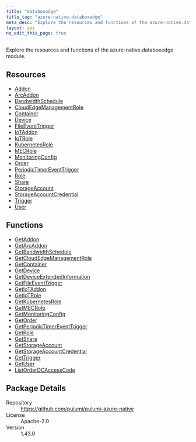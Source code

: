```yaml
---
title: "databoxedge"
title_tag: "azure-native.databoxedge"
meta_desc: "Explore the resources and functions of the azure-native.databoxedge module."
layout: api
no_edit_this_page: true
---
```


<!-- WARNING: this file was generated by Pulumi Docs Generator. -->
<!-- Do not edit by hand unless you're certain you know what you are doing! -->

Explore the resources and functions of the azure-native.databoxedge module.

<h2 id="resources">Resources</h2>
<ul class="api">
    <li><a href="addon" title="Addon"><span class="api-symbol api-symbol--resource"></span>Addon</a></li>
    <li><a href="arcaddon" title="ArcAddon"><span class="api-symbol api-symbol--resource"></span>ArcAddon</a></li>
    <li><a href="bandwidthschedule" title="BandwidthSchedule"><span class="api-symbol api-symbol--resource"></span>BandwidthSchedule</a></li>
    <li><a href="cloudedgemanagementrole" title="CloudEdgeManagementRole"><span class="api-symbol api-symbol--resource"></span>CloudEdgeManagementRole</a></li>
    <li><a href="container" title="Container"><span class="api-symbol api-symbol--resource"></span>Container</a></li>
    <li><a href="device" title="Device"><span class="api-symbol api-symbol--resource"></span>Device</a></li>
    <li><a href="fileeventtrigger" title="FileEventTrigger"><span class="api-symbol api-symbol--resource"></span>FileEventTrigger</a></li>
    <li><a href="iotaddon" title="IoTAddon"><span class="api-symbol api-symbol--resource"></span>IoTAddon</a></li>
    <li><a href="iotrole" title="IoTRole"><span class="api-symbol api-symbol--resource"></span>IoTRole</a></li>
    <li><a href="kubernetesrole" title="KubernetesRole"><span class="api-symbol api-symbol--resource"></span>KubernetesRole</a></li>
    <li><a href="mecrole" title="MECRole"><span class="api-symbol api-symbol--resource"></span>MECRole</a></li>
    <li><a href="monitoringconfig" title="MonitoringConfig"><span class="api-symbol api-symbol--resource"></span>MonitoringConfig</a></li>
    <li><a href="order" title="Order"><span class="api-symbol api-symbol--resource"></span>Order</a></li>
    <li><a href="periodictimereventtrigger" title="PeriodicTimerEventTrigger"><span class="api-symbol api-symbol--resource"></span>PeriodicTimerEventTrigger</a></li>
    <li><a href="role" title="Role"><span class="api-symbol api-symbol--resource"></span>Role</a></li>
    <li><a href="share" title="Share"><span class="api-symbol api-symbol--resource"></span>Share</a></li>
    <li><a href="storageaccount" title="StorageAccount"><span class="api-symbol api-symbol--resource"></span>StorageAccount</a></li>
    <li><a href="storageaccountcredential" title="StorageAccountCredential"><span class="api-symbol api-symbol--resource"></span>StorageAccountCredential</a></li>
    <li><a href="trigger" title="Trigger"><span class="api-symbol api-symbol--resource"></span>Trigger</a></li>
    <li><a href="user" title="User"><span class="api-symbol api-symbol--resource"></span>User</a></li>
</ul>

<h2 id="functions">Functions</h2>
<ul class="api">
    <li><a href="getaddon" title="GetAddon"><span class="api-symbol api-symbol--function"></span>GetAddon</a></li>
    <li><a href="getarcaddon" title="GetArcAddon"><span class="api-symbol api-symbol--function"></span>GetArcAddon</a></li>
    <li><a href="getbandwidthschedule" title="GetBandwidthSchedule"><span class="api-symbol api-symbol--function"></span>GetBandwidthSchedule</a></li>
    <li><a href="getcloudedgemanagementrole" title="GetCloudEdgeManagementRole"><span class="api-symbol api-symbol--function"></span>GetCloudEdgeManagementRole</a></li>
    <li><a href="getcontainer" title="GetContainer"><span class="api-symbol api-symbol--function"></span>GetContainer</a></li>
    <li><a href="getdevice" title="GetDevice"><span class="api-symbol api-symbol--function"></span>GetDevice</a></li>
    <li><a href="getdeviceextendedinformation" title="GetDeviceExtendedInformation"><span class="api-symbol api-symbol--function"></span>GetDeviceExtendedInformation</a></li>
    <li><a href="getfileeventtrigger" title="GetFileEventTrigger"><span class="api-symbol api-symbol--function"></span>GetFileEventTrigger</a></li>
    <li><a href="getiotaddon" title="GetIoTAddon"><span class="api-symbol api-symbol--function"></span>GetIoTAddon</a></li>
    <li><a href="getiotrole" title="GetIoTRole"><span class="api-symbol api-symbol--function"></span>GetIoTRole</a></li>
    <li><a href="getkubernetesrole" title="GetKubernetesRole"><span class="api-symbol api-symbol--function"></span>GetKubernetesRole</a></li>
    <li><a href="getmecrole" title="GetMECRole"><span class="api-symbol api-symbol--function"></span>GetMECRole</a></li>
    <li><a href="getmonitoringconfig" title="GetMonitoringConfig"><span class="api-symbol api-symbol--function"></span>GetMonitoringConfig</a></li>
    <li><a href="getorder" title="GetOrder"><span class="api-symbol api-symbol--function"></span>GetOrder</a></li>
    <li><a href="getperiodictimereventtrigger" title="GetPeriodicTimerEventTrigger"><span class="api-symbol api-symbol--function"></span>GetPeriodicTimerEventTrigger</a></li>
    <li><a href="getrole" title="GetRole"><span class="api-symbol api-symbol--function"></span>GetRole</a></li>
    <li><a href="getshare" title="GetShare"><span class="api-symbol api-symbol--function"></span>GetShare</a></li>
    <li><a href="getstorageaccount" title="GetStorageAccount"><span class="api-symbol api-symbol--function"></span>GetStorageAccount</a></li>
    <li><a href="getstorageaccountcredential" title="GetStorageAccountCredential"><span class="api-symbol api-symbol--function"></span>GetStorageAccountCredential</a></li>
    <li><a href="gettrigger" title="GetTrigger"><span class="api-symbol api-symbol--function"></span>GetTrigger</a></li>
    <li><a href="getuser" title="GetUser"><span class="api-symbol api-symbol--function"></span>GetUser</a></li>
    <li><a href="listorderdcaccesscode" title="ListOrderDCAccessCode"><span class="api-symbol api-symbol--function"></span>ListOrderDCAccessCode</a></li>
</ul>

<h2 id="package-details">Package Details</h2>
<dl class="package-details">
	<dt>Repository</dt>
	<dd><a href="https://github.com/pulumi/pulumi-azure-native">https://github.com/pulumi/pulumi-azure-native</a></dd>
	<dt>License</dt>
	<dd>Apache-2.0</dd>
	<dt>Version</dt>
	<dd>1.43.0</dd>
</dl>

